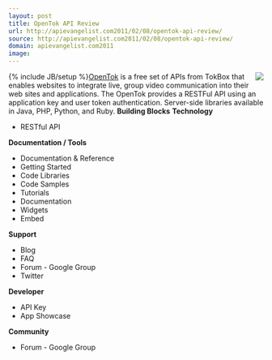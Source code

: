 ```yaml
---
layout: post
title: OpenTok API Review
url: http://apievangelist.com2011/02/08/opentok-api-review/
source: http://apievangelist.com2011/02/08/opentok-api-review/
domain: apievangelist.com2011
image: 
---
```

{% include JB/setup %}<a href="http://www.tokbox.com/opentok/" target="_blank"><img src="http://kinlane-productions.s3.amazonaws.com/open-tok.jpg"  align="right" /></a><a href="http://www.tokbox.com/opentok/" target="_blank">OpenTok</a> is a free set of APIs from TokBox that enables websites to integrate live, group video communication into their web sites and applications.
The OpenTok provides a RESTFul API using an application key and user token authentication.
Server-side libraries available in Java, PHP, Python, and Ruby.
<strong>Building Blocks</strong>
<strong>Technology</strong>
<ul>
     <li>RESTful API
     </li>
</ul><strong>Documentation / Tools</strong>
<ul>
     <li>Documentation &amp; Reference
     </li>
     <li>Getting Started
     </li>
     <li>Code Libraries
     </li>
     <li>Code Samples
     </li>
     <li>Tutorials
     </li>
     <li>Documentation
     </li>
     <li>Widgets
     </li>
     <li>Embed
     </li>
</ul><strong>Support</strong>
<ul>
     <li>Blog
     </li>
     <li>FAQ
     </li>
     <li>Forum - Google Group
     </li>
     <li>Twitter
     </li>
</ul><strong>Developer</strong>
<ul>
     <li>API Key
     </li>
     <li>App Showcase
     </li>
</ul><strong>Community</strong>
<ul>
     <li>Forum - Google Group
     </li>
</ul>

